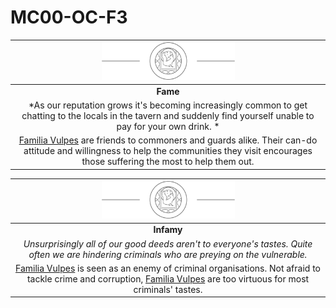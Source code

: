 # MC00-OC-F3

| <img src="../images/card-icons/familia-vulpes.png" height="60" /> |
|:---:|
| **Fame** |
| *As our reputation grows it's becoming increasingly common to get chatting to the locals in the tavern and suddenly find yourself unable to pay for your own drink. * |
| [Familia Vulpes](../organisations/familia-vulpes.md) are friends to commoners and guards alike. Their can-do attitude and willingness to help the communities they visit encourages those suffering the most to help them out. |

| <img src="../images/card-icons/familia-vulpes.png" height="60" /> |
|:---:|
| **Infamy** |
| *Unsurprisingly all of our good deeds aren't to everyone's tastes. Quite often we are hindering criminals who are preying on the vulnerable.* |
| [Familia Vulpes](../organisations/familia-vulpes.md) is seen as an enemy of criminal organisations. Not afraid to tackle crime and corruption, [Familia Vulpes](../organisations/familia-vulpes.md) are too virtuous for most criminals' tastes.  |
